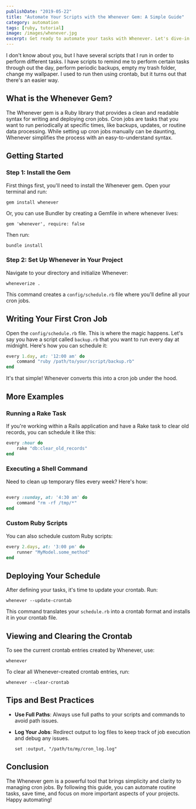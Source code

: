 ```yaml
---
publishDate: "2019-05-22"
title: "Automate Your Scripts with the Whenever Gem: A Simple Guide"
category: automation
tags: [ruby, tutorial]
image: /images/whenever.jpg
excerpt: Get ready to automate your tasks with Whenever. Let's dive-in  and see how we can use this gem to easily create and manage cron jobs in Ruby.
---
```


I don't know about you, but I have several scripts that I run in order to perform different tasks. I have scripts to remind me to perform certain tasks through out the day, perform periodic backups, empty my trash folder, change my wallpaper. I used to run then using crontab, but it turns out that there's an easier way.

## What is the Whenever Gem?

The Whenever gem is a Ruby library that provides a clean and readable syntax for writing and deploying cron jobs. Cron jobs are tasks that you want to run periodically at specific times, like backups, updates, or routine data processing. While setting up cron jobs manually can be daunting, Whenever simplifies the process with an easy-to-understand syntax.

## Getting Started

### Step 1: Install the Gem

First things first, you'll need to install the Whenever gem. Open your terminal and run:

`gem install whenever`

Or, you can use Bundler by creating a Gemfile in where whenever lives:

`gem 'whenever', require: false`

Then run:

`bundle install`

### Step 2: Set Up Whenever in Your Project

Navigate to your directory and initialize Whenever:

`wheneverize .`

This command creates a `config/schedule.rb` file where you'll define all your cron jobs.

## Writing Your First Cron Job

Open the `config/schedule.rb` file. This is where the magic happens. Let's say you have a script called `backup.rb` that you want to run every day at midnight. Here's how you can schedule it:

```ruby
every 1.day, at: '12:00 am' do
	command "ruby /path/to/your/script/backup.rb"
end
```

It's that simple! Whenever converts this into a cron job under the hood.

## More Examples

### Running a Rake Task

If you're working within a Rails application and have a Rake task to clear old records, you can schedule it like this:

```ruby
every :hour do
	rake "db:clear_old_records"
end
```

### Executing a Shell Command

Need to clean up temporary files every week? Here's how:

```ruby

every :sunday, at: '4:30 am' do
	command "rm -rf /tmp/*"
end
```

### Custom Ruby Scripts

You can also schedule custom Ruby scripts:

```ruby
every 2.days, at: '3:00 pm' do
	runner "MyModel.some_method"
end
```

## Deploying Your Schedule

After defining your tasks, it's time to update your crontab. Run:

`whenever --update-crontab`

This command translates your `schedule.rb` into a crontab format and installs it in your crontab file.

## Viewing and Clearing the Crontab

To see the current crontab entries created by Whenever, use:

`whenever`

To clear all Whenever-created crontab entries, run:

`whenever --clear-crontab`

## Tips and Best Practices

- **Use Full Paths**: Always use full paths to your scripts and commands to avoid path issues.

- **Log Your Jobs**: Redirect output to log files to keep track of job execution and debug any issues.

  `set :output, "/path/to/my/cron_log.log"`

## Conclusion

The Whenever gem is a powerful tool that brings simplicity and clarity to managing cron jobs. By following this guide, you can automate routine tasks, save time, and focus on more important aspects of your projects. Happy automating!
